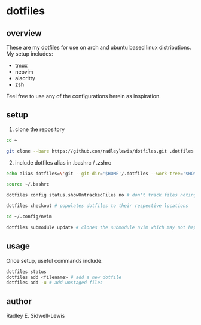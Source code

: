 # dotfiles

## overview

These are my dotfiles for use on arch and ubuntu based linux distributions. My setup includes:

-   tmux
-   neovim
-   alacritty
-   zsh

Feel free to use any of the configurations herein as inspiration.

## setup

1. clone the repository

```bash
cd ~
```
```bash
git clone --bare https://github.com/radleylewis/dotfiles.git .dotfiles
```

2. include dotfiles alias in .bashrc / .zshrc

```bash
echo alias dotfiles=\'git --git-dir='$HOME'/.dotfiles --work-tree='$HOME'\' >> .bashrc
```
```bash
source ~/.bashrc
```
```bash
dotfiles config status.showUntrackedFiles no # don't track files noting $HOME work-tree
```
```bash
dotfiles checkout # populates dotfiles to their respective locations
```
```bash
cd ~/.config/nvim
```
```bash
dotfiles submodule update # clones the submodule nvim which may not happen automatically
```

## usage

Once setup, useful commands include:

```bash
dotfiles status
dotfiles add <filename> # add a new dotfile
dotfiles add -u # add unstaged files
```

## author

Radley E. Sidwell-Lewis
